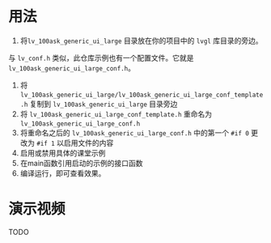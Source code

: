 # 用法

1. 将`lv_100ask_generic_ui_large` 目录放在你的项目中的 `lvgl` 库目录的旁边。

与 `lv_conf.h` 类似，此仓库示例也有一个配置文件。它就是`lv_100ask_generic_ui_large_conf.h`。

1. 将 `lv_100ask_generic_ui_large/lv_100ask_generic_ui_large_conf_template.h` 复制到 `lv_100ask_generic_ui_large` 目录旁边
2. 将 `lv_100ask_generic_ui_large_conf_template.h` 重命名为 `lv_100ask_generic_ui_large_conf.h`
3. 将重命名之后的 `lv_100ask_generic_ui_large_conf.h` 中的第一个 `#if 0` 更改为 `#if 1` 以启用文件的内容
4. 启用或禁用具体的课堂示例
5. 在main函数引用启动的示例的接口函数
6. 编译运行，即可查看效果。

# 演示视频

TODO
